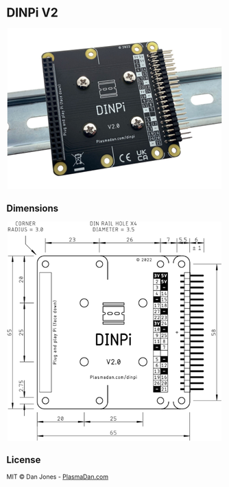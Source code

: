 # DINPi V2

<p align="center">
    <a href="https://plasmadan.com/dinpi?utm_source=github&utm_medium=banner" target="_blank" rel="nofollow">
        <img alt="DINPi V2" src="/img/dinpi-v2.jpg" width="500">
    </a>
</p>

## Dimensions

<p align="center">
    <a href="https://raw.githubusercontent.com/plasmadancom/DINPi-V2/main/img/dinpi-v2.0-dimensions.svg">
        <img alt="Mechanical Drawing" src="/img/dinpi-v2.0-dimensions.svg" width="500">
    </a>
</p>

## License

MIT © Dan Jones - [PlasmaDan.com](https://plasmadan.com)
